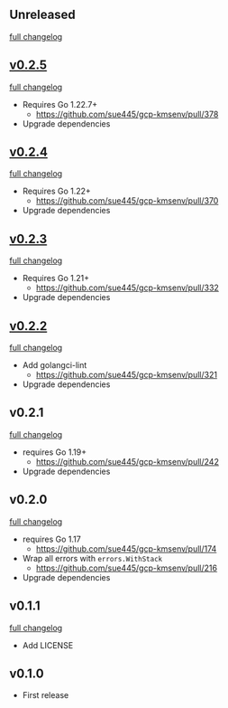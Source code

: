 ## Unreleased
[full changelog](http://github.com/sue445/gcp-kmsenv/compare/v0.2.5...master)

## [v0.2.5](https://github.com/sue445/gcp-kmsenv/releases/tag/v0.2.5)
[full changelog](http://github.com/sue445/gcp-kmsenv/compare/v0.2.4...v0.2.5)

* Requires Go 1.22.7+
  * https://github.com/sue445/gcp-kmsenv/pull/378
* Upgrade dependencies

## [v0.2.4](https://github.com/sue445/gcp-kmsenv/releases/tag/v0.2.4)
[full changelog](http://github.com/sue445/gcp-kmsenv/compare/v0.2.3...v0.2.4)

* Requires Go 1.22+
  * https://github.com/sue445/gcp-kmsenv/pull/370
* Upgrade dependencies

## [v0.2.3](https://github.com/sue445/gcp-kmsenv/releases/tag/v0.2.3)
[full changelog](http://github.com/sue445/gcp-kmsenv/compare/v0.2.2...v0.2.3)

* Requires Go 1.21+
  * https://github.com/sue445/gcp-kmsenv/pull/332
* Upgrade dependencies

## [v0.2.2](https://github.com/sue445/gcp-kmsenv/releases/tag/v0.2.2)
[full changelog](http://github.com/sue445/gcp-kmsenv/compare/v0.2.1...v0.2.2)

* Add golangci-lint
  * https://github.com/sue445/gcp-kmsenv/pull/321
* Upgrade dependencies

## v0.2.1
[full changelog](http://github.com/sue445/gcp-kmsenv/compare/v0.2.1...v0.2.2)

* requires Go 1.19+
  * https://github.com/sue445/gcp-kmsenv/pull/242
* Upgrade dependencies

## v0.2.0
[full changelog](http://github.com/sue445/gcp-kmsenv/compare/v0.1.1...v0.2.0)

* requires Go 1.17
  * https://github.com/sue445/gcp-kmsenv/pull/174
* Wrap all errors with `errors.WithStack`
  * https://github.com/sue445/gcp-kmsenv/pull/216
* Upgrade dependencies

## v0.1.1
[full changelog](http://github.com/sue445/gcp-kmsenv/compare/v0.1.0...v0.1.1)

* Add LICENSE

## v0.1.0
* First release
